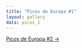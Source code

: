 ```yaml
---
title: "Picos de Europa #1"
layout: gallery
data: picos_1
---
```


[Picos de Europa #2 ->](/pages/picos_2.html)
